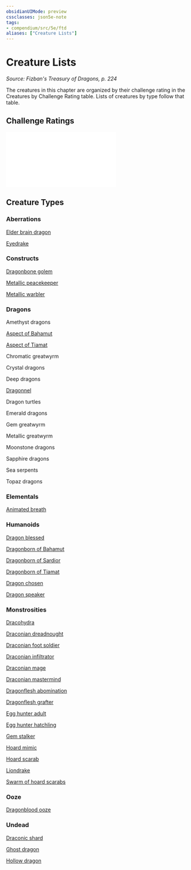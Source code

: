 ```yaml
---
obsidianUIMode: preview
cssclasses: json5e-note
tags:
- compendium/src/5e/ftd
aliases: ["Creature Lists"]
---
```

# Creature Lists
*Source: Fizban's Treasury of Dragons, p. 224* 

The creatures in this chapter are organized by their challenge rating in the Creatures by Challenge Rating table. Lists of creatures by type follow that table.

## Challenge Ratings

![Challenge Ratings; Creatures by Challenge Rating](/3-Mechanics/CLI/tables/challenge-ratings-creatures-by-challenge-rating-ftd.md)

## Creature Types

### Aberrations

[Elder brain dragon](/3-Mechanics/CLI/bestiary/aberration/elder-brain-dragon-ftd.md)

[Eyedrake](/3-Mechanics/CLI/bestiary/aberration/eyedrake-ftd.md)

### Constructs

[Dragonbone golem](/3-Mechanics/CLI/bestiary/construct/dragonbone-golem-ftd.md)

[Metallic peacekeeper](/3-Mechanics/CLI/bestiary/construct/metallic-peacekeeper-ftd.md)

[Metallic warbler](/3-Mechanics/CLI/bestiary/construct/metallic-warbler-ftd.md)

### Dragons

Amethyst dragons

[Aspect of Bahamut](/3-Mechanics/CLI/bestiary/dragon/aspect-of-bahamut-ftd.md)

[Aspect of Tiamat](/3-Mechanics/CLI/bestiary/dragon/aspect-of-tiamat-ftd.md)

Chromatic greatwyrm

Crystal dragons

Deep dragons

[Dragonnel](/3-Mechanics/CLI/bestiary/dragon/dragonnel-ftd.md)

Dragon turtles

Emerald dragons

Gem greatwyrm

Metallic greatwyrm

Moonstone dragons

Sapphire dragons

Sea serpents

Topaz dragons

### Elementals

[Animated breath](/3-Mechanics/CLI/bestiary/elemental/animated-breath-ftd.md)

### Humanoids

[Dragon blessed](/3-Mechanics/CLI/bestiary/humanoid/dragon-blessed-ftd.md)

[Dragonborn of Bahamut](/3-Mechanics/CLI/bestiary/humanoid/dragonborn-of-bahamut-ftd.md)

[Dragonborn of Sardior](/3-Mechanics/CLI/bestiary/humanoid/dragonborn-of-sardior-ftd.md)

[Dragonborn of Tiamat](/3-Mechanics/CLI/bestiary/humanoid/dragonborn-of-tiamat-ftd.md)

[Dragon chosen](/3-Mechanics/CLI/bestiary/humanoid/dragon-chosen-ftd.md)

[Dragon speaker](/3-Mechanics/CLI/bestiary/humanoid/dragon-speaker-ftd.md)

### Monstrosities

[Dracohydra](/3-Mechanics/CLI/bestiary/monstrosity/dracohydra-ftd.md)

[Draconian dreadnought](/3-Mechanics/CLI/bestiary/monstrosity/draconian-dreadnought-ftd.md)

[Draconian foot soldier](/3-Mechanics/CLI/bestiary/monstrosity/draconian-foot-soldier-ftd.md)

[Draconian infiltrator](/3-Mechanics/CLI/bestiary/monstrosity/draconian-infiltrator-ftd.md)

[Draconian mage](/3-Mechanics/CLI/bestiary/monstrosity/draconian-mage-ftd.md)

[Draconian mastermind](/3-Mechanics/CLI/bestiary/monstrosity/draconian-mastermind-ftd.md)

[Dragonflesh abomination](/3-Mechanics/CLI/bestiary/monstrosity/dragonflesh-abomination-ftd.md)

[Dragonflesh grafter](/3-Mechanics/CLI/bestiary/monstrosity/dragonflesh-grafter-ftd.md)

[Egg hunter adult](/3-Mechanics/CLI/bestiary/monstrosity/egg-hunter-adult-ftd.md)

[Egg hunter hatchling](/3-Mechanics/CLI/bestiary/monstrosity/egg-hunter-hatchling-ftd.md)

[Gem stalker](/3-Mechanics/CLI/bestiary/monstrosity/gem-stalker-ftd.md)

[Hoard mimic](/3-Mechanics/CLI/bestiary/monstrosity/hoard-mimic-ftd.md)

[Hoard scarab](/3-Mechanics/CLI/bestiary/monstrosity/hoard-scarab-ftd.md)

[Liondrake](/3-Mechanics/CLI/bestiary/monstrosity/liondrake-ftd.md)

[Swarm of hoard scarabs](/3-Mechanics/CLI/bestiary/monstrosity/swarm-of-hoard-scarabs-ftd.md)

### Ooze

[Dragonblood ooze](/3-Mechanics/CLI/bestiary/ooze/dragonblood-ooze-ftd.md)

### Undead

[Draconic shard](/3-Mechanics/CLI/bestiary/undead/draconic-shard-ftd.md)

[Ghost dragon](/3-Mechanics/CLI/bestiary/undead/ghost-dragon-ftd.md)

[Hollow dragon](/3-Mechanics/CLI/bestiary/undead/hollow-dragon-ftd.md)